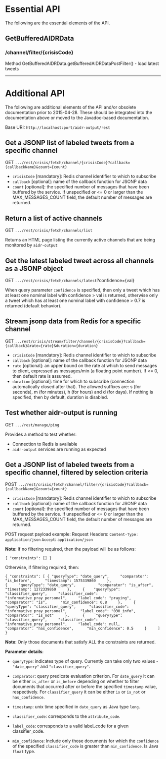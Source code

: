 # Essential API

The following are the essential elements of the API.

## GetBufferedAIDRData

### /channel/filter/{crisisCode}

Method GetBufferedAIDRData.getBufferedAIDRDataPostFilter() - load latest tweets

---

# Additional API

The following are additional elements of the API and/or obsolete documentation prior to 2015-04-28. These should be integrated into the documentation above or moved to the Javadoc-based documentation.

Base URI: `http://localhost:port/aidr-output/rest`

## Get a JSONP list of labeled tweets from a specific channel

GET `.../rest/crisis/fetch/channel/{crisisCode}?callback={callbackName}&count={count}`

* `crisisCode` [mandatory]: Redis channel identifier to which to subscribe
* `callback` [optional]: name of the callback function for JSONP data
* `count` [optional]: the specified number of messages that have been buffered by the service. If unspecified or <= 0 or larger than the MAX_MESSAGES_COUNT field, the default number of messages are returned.

## Return a list of active channels

GET `.../rest/crisis/fetch/channels/list`

Returns an HTML page listing the currently active channels that are being monitored by `aidr-output`

## Get the latest labeled tweet across all channels as a JSONP object

GET `.../rest/crisis/fetch/channels/latest`?confidence={val}

When query parameter `confidence` is specified, then only a tweet which has at least one nominal label with confidence > val is returned, otherwise only a tweet which has at least one nominal label with confidence > 0.7 is returned (default behavior). 

## Stream jsonp data from Redis for a specific channel

GET `...rest/crisis/stream/filter/channel/{crisisCode}?callback={callback}&rate={rate}&duration={duration}`

* `crisisCode` [mandatory]: Redis channel identifier to which to subscribe
* `callback` [optional]: name of the callback function for JSONP data
* `rate` [optional]: an upper bound on the rate at which to send messages to client, expressed as messages/min (a floating point number). If <= 0, then default rate is assumed.
* `duration` [optional]: time for which to subscribe (connection automatically closed after that). The allowed suffixes are: s (for seconds), m (for minutes), h (for hours) and d (for days). If nothing is specified, then by default, duration is disabled. 

## Test whether aidr-output is running

GET `.../rest/manage/ping`

Provides a method to test whether:
* Connection to Redis is available
* `aidr-output` services are running as expected

## Get a JSONP list of labeled tweets from a specific channel, filtered by selection criteria 

POST `.../rest/crisis/fetch/channel/filter/{crisisCode}?callback={callbackName}&count={count}`

* `crisisCode` [mandatory]: Redis channel identifier to which to subscribe
* `callback` [optional]: name of the callback function for JSONP data
* `count` [optional]: the specified number of messages that have been buffered by the service. If unspecified or <= 0 or larger than the MAX_MESSAGES_COUNT field, the default number of messages are returned.

POST request payload example: 
Request Headers: `Content-Type: application/json`
	         `Accept`:  `application/json` 

**Note**: If no filtering required, then the payload will be as follows:

`{
  "constraints": []
 }`


Otherwise, if filtering required, then:

`{
  "constraints": [
    {
      "queryType": "date_query",    
      "comparator": "is_before",     
      "timestamp": 1575339860    
    },                                                        
    {    
      "queryType": "date_query",         
      "comparator": "is_after",      
      "timestamp": 1272339860    
    },    
    {   
      "queryType": "classifier_query",    
      "classifier_code": "informative_pray_personal",    
      "label_code": "praying",    
      "comparator": "is",     
      "min_confidence": 0.8    
    },    
    {     
      "queryType": "classifier_query",     
      "classifier_code": "informative_pray_personal",     
      "label_code": "030_info",     
      "comparator": "is_not"    
    },     
    {    
      "queryType": "classifier_query",    
      "classifier_code": "informative_pray_personal",    
      "label_code": null,     
      "comparator": "has_confidence",     
      "min_confidence": 0.5    
    }    
  ]    
}`   

**Note**: Only those documents that satisfy ALL the constraints are returned. 

**Parameter details**: 

* `queryType`: indicates type of query. Currently can take only two values - `"date_query"` and `"classifier_query"`. 

* `comparator`: query predicate evaluation criterion. For `date_query` it can be either `is_after` or `is_before` depending on whether to filter documents that occurred after or before the specified `timestamp` value, respectively. For `classifier_query` it can be either `is` or `is_not` or `has_confidence`.   

* `timestamp`: unix time specified in `date_query` as Java type `long`. 

* `classifier_code`: corresponds to the `attribute_code`.

* `label_code`: corresponds to a valid label_code for a given classifier_code. 

* `min_confidence`: Include only those documents for which the `confidence` of the specified `classifier_code` is greater than `min_confidence`. Is Java `float` type.


